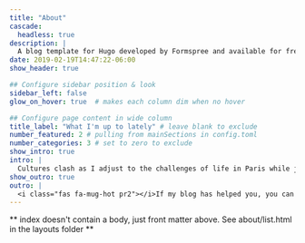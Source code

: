 ```yaml
---
title: "About"
cascade:
  headless: true
description: |
  A blog template for Hugo developed by Formspree and available for free.
date: 2019-02-19T14:47:22-06:00
show_header: true

## Configure sidebar position & look
sidebar_left: false
glow_on_hover: true  # makes each column dim when no hover

## Configure page content in wide column
title_label: "What I'm up to lately" # leave blank to exclude
number_featured: 2 # pulling from mainSections in config.toml
number_categories: 3 # set to zero to exclude
show_intro: true
intro: |
  Cultures clash as I adjust to the challenges of life in Paris while juggling my career, new friendships, and love life. Here is how to catch up with me lately!
show_outro: true
outro: |
  <i class="fas fa-mug-hot pr2"></i>If my blog has helped you, you can [buy me a coffee](https://ko-fi.com/)!
---
```


** index doesn't contain a body, just front matter above.
See about/list.html in the layouts folder **
